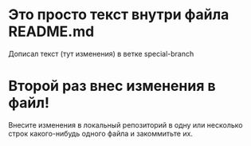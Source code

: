 # Это просто текст внутри файла README.md

Дописал текст (тут изменения) в ветке special-branch

# Второй раз внес изменения в файл!
Внесите изменения в локальный репозиторий 
в одну или несколько строк какого-нибудь одного файла 
и закоммитьте их.